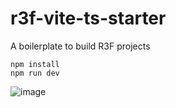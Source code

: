 # r3f-vite-ts-starter
A boilerplate to build R3F projects

```
npm install
npm run dev
```


![image](https://user-images.githubusercontent.com/6551176/221732091-23ee52cb-4150-42fa-b998-43628d7a6b0d.png)
